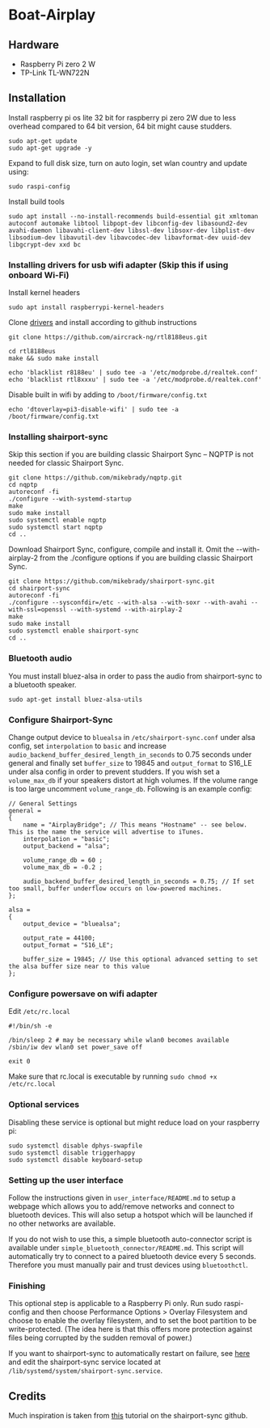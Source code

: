 # Boat-Airplay

## Hardware
* Raspberry Pi zero 2 W
* TP-Link TL-WN722N

## Installation
Install raspberry pi os lite 32 bit for raspberry pi zero 2W due to less overhead compared to 64 bit version, 64 bit might cause studders.

```
sudo apt-get update
sudo apt-get upgrade -y
```

Expand to full disk size, turn on auto login, set wlan country and update using:
```
sudo raspi-config
```

Install build tools

```
sudo apt install --no-install-recommends build-essential git xmltoman autoconf automake libtool libpopt-dev libconfig-dev libasound2-dev avahi-daemon libavahi-client-dev libssl-dev libsoxr-dev libplist-dev libsodium-dev libavutil-dev libavcodec-dev libavformat-dev uuid-dev libgcrypt-dev xxd bc
```

### Installing drivers for usb wifi adapter (Skip this if using onboard Wi-Fi)

Install kernel headers 
```
sudo apt install raspberrypi-kernel-headers
```

Clone [drivers](https://github.com/aircrack-ng/rtl8188eus?tab=readme-ov-file) and install according to github instructions
```
git clone https://github.com/aircrack-ng/rtl8188eus.git

cd rtl8188eus
make && sudo make install

echo 'blacklist r8188eu' | sudo tee -a '/etc/modprobe.d/realtek.conf'
echo 'blacklist rtl8xxxu' | sudo tee -a '/etc/modprobe.d/realtek.conf'
```

Disable built in wifi by adding to ``/boot/firmware/config.txt``
```
echo 'dtoverlay=pi3-disable-wifi' | sudo tee -a /boot/firmware/config.txt
```

### Installing shairport-sync
Skip this section if you are building classic Shairport Sync – NQPTP is not needed for classic Shairport Sync.

```
git clone https://github.com/mikebrady/nqptp.git
cd nqptp
autoreconf -fi
./configure --with-systemd-startup
make
sudo make install
sudo systemctl enable nqptp
sudo systemctl start nqptp
cd ..
```


Download Shairport Sync, configure, compile and install it. Omit the --with-airplay-2 from the ./configure options if you are building classic Shairport Sync.

```
git clone https://github.com/mikebrady/shairport-sync.git
cd shairport-sync
autoreconf -fi
./configure --sysconfdir=/etc --with-alsa --with-soxr --with-avahi --with-ssl=openssl --with-systemd --with-airplay-2
make
sudo make install
sudo systemctl enable shairport-sync
cd ..
```

### Bluetooth audio
You must install bluez-alsa in order to pass the audio from shairport-sync to a bluetooth speaker.
```
sudo apt-get install bluez-alsa-utils
```

### Configure Shairport-Sync

Change output device to ``bluealsa`` in ``/etc/shairport-sync.conf`` under alsa config, set `interpolation` to `basic` and increase `audio_backend_buffer_desired_length_in_seconds` to 0.75 seconds under general and finally set `buffer_size` to 19845 and `output_format` to S16_LE under alsa config in order to prevent studders. If you wish set a `volume_max_db` if your speakers distort at high volumes. If the volume range is too large uncomment `volume_range_db`. Following is an example config:

```
// General Settings
general =
{
	name = "AirplayBridge"; // This means "Hostname" -- see below. This is the name the service will advertise to iTunes.
	interpolation = "basic"; 
	output_backend = "alsa"; 

	volume_range_db = 60 ; 
	volume_max_db = -0.2 ; 

	audio_backend_buffer_desired_length_in_seconds = 0.75; // If set too small, buffer underflow occurs on low-powered machines.
};

alsa =
{
	output_device = "bluealsa";

	output_rate = 44100;
	output_format = "S16_LE"; 

	buffer_size = 19845; // Use this optional advanced setting to set the alsa buffer size near to this value
};
```


### Configure powersave on wifi adapter
Edit `/etc/rc.local`
```
#!/bin/sh -e

/bin/sleep 2 # may be necessary while wlan0 becomes available
/sbin/iw dev wlan0 set power_save off

exit 0
```
Make sure that rc.local is executable by running `sudo chmod +x /etc/rc.local`

### Optional services
Disabling these service is optional but might reduce load on your raspberry pi:
```
sudo systemctl disable dphys-swapfile
sudo systemctl disable triggerhappy
sudo systemctl disable keyboard-setup
```

### Setting up the user interface
Follow the instructions given in `user_interface/README.md` to setup a webpage which allows you to add/remove networks and connect to bluetooth devices. This will also setup a hotspot which will be launched if no other networks are available. 

If you do not wish to use this, a simple bluetooth auto-connector script is available under `simple_bluetooth_connector/README.md`. This script will automatically try to connect to a paired bluetooth device every 5 seconds. Therefore you must manually pair and trust devices using `bluetoothctl`.

### Finishing
This optional step is applicable to a Raspberry Pi only. Run sudo raspi-config and then choose Performance Options > Overlay Filesystem and choose to enable the overlay filesystem, and to set the boot partition to be write-protected. (The idea here is that this offers more protection against files being corrupted by the sudden removal of power.)

If you want to shairport-sync to automatically restart on failure, see [here](https://ma.ttias.be/auto-restart-crashed-service-systemd/) and edit the shairport-sync service located at `/lib/systemd/system/shairport-sync.service`.

## Credits
Much inspiration is taken from [this](https://github.com/mikebrady/shairport-sync/blob/master/CAR%20INSTALL.md) tutorial on the shairport-sync github.
